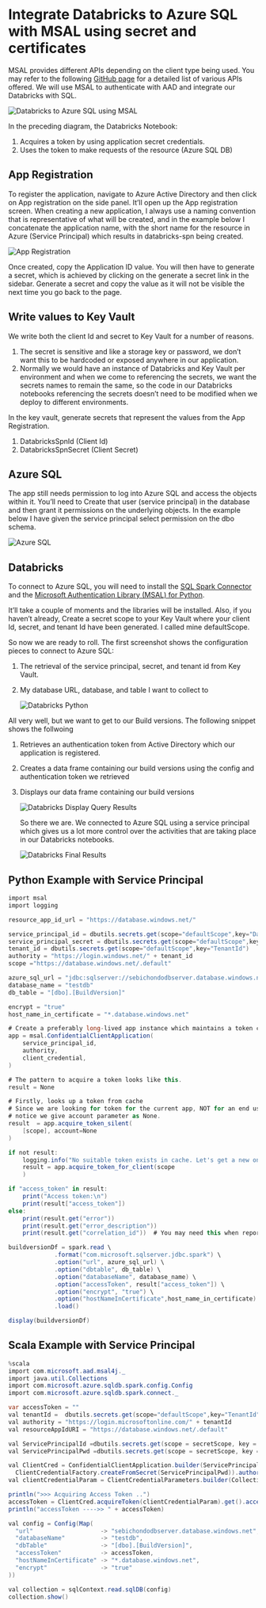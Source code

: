 # Integrate Databricks to Azure SQL with MSAL using secret and certificates

MSAL provides different APIs depending on the client type being used. You may refer to the following [GitHub page](https://github.com/AzureAD/microsoft-authentication-library-for-python/wiki/Microsoft-Authentication-Client-Libraries/) for a detailed list of various APIs offered. We will use MSAL to authenticate with AAD and integrate our Databricks with SQL.

![Databricks to Azure SQL using MSAL](images/1_YundNu4G3oPsuhd7xWAj-A.png)

In the preceding diagram, the Databricks Notebook:

1. Acquires a token by using application secret credentials.
2. Uses the token to make requests of the resource (Azure SQL DB)

## App Registration

To register the application, navigate to Azure Active Directory and then click on App registration on the side panel. It’ll open up the App registration screen. When creating a new application, I always use a naming convention that is representative of what will be created, and in the example below I concatenate the application name, with the short name for the resource in Azure (Service Principal) which results in databricks-spn being created.

![App Registration](images/registerapp.png)

Once created, copy the Application ID value. You will then have to generate a secret, which is achieved by clicking on the generate a secret link in the sidebar. Generate a secret and copy the value as it will not be visible the next time you go back to the page.

## Write values to Key Vault

We write both the client Id and secret to Key Vault for a number of reasons.

1. The secret is sensitive and like a storage key or password, we don’t want this to be hardcoded or exposed anywhere in our application.
2. Normally we would have an instance of Databricks and Key Vault per environment and when we come to referencing the secrets, we want the secrets names to remain the same, so the code in our Databricks notebooks referencing the secrets doesn’t need to be modified when we deploy to different environments.

In the key vault, generate secrets that represent the values from the App Registration.

1. DatabricksSpnId (Client Id)
2. DatabricksSpnSecret (Client Secret)

## Azure SQL

The app still needs permission to log into Azure SQL and access the objects within it. You’ll need to Create that user (service principal) in the database and then grant it permissions on the underlying objects. In the example below I have given the service principal select permission on the dbo schema.

![Azure SQL](images/azuresql.png)

## Databricks

To connect to Azure SQL, you will need to install the [SQL Spark Connector](https://github.com/microsoft/sql-spark-connector) and the [Microsoft Authentication Library (MSAL) for Python](https://github.com/AzureAD/microsoft-authentication-library-for-python).

It’ll take a couple of moments and the libraries will be installed. Also, if you haven’t already, Create a secret scope to your Key Vault where your client Id, secret, and tenant Id have been generated. I called mine defaultScope.

So now we are ready to roll. The first screenshot shows the configuration pieces to connect to Azure SQL:

1. The retrieval of the service principal, secret, and tenant id from Key Vault.
2. My database URL, database, and table I want to collect to

   ![Databricks Python](images/databricks_python.png)

All very well, but we want to get to our Build versions. The following snippet shows the follwoing

1. Retrieves an authentication token from Active Directory which our application is registered.
2. Creates a data frame containing our build versions using the config and authentication token we retrieved
3. Displays our data frame containing our build versions

   ![Databricks Display Query Results](images/databricks_query_the_db.png)

   So there we are. We connected to Azure SQL using a service principal which gives us a lot more control over the activities that are taking place in our Databricks notebooks.

   ![Databricks Final Results](images/databricks_access_token.png)

## Python Example with Service Principal

```csharp
import msal
import logging

resource_app_id_url = "https://database.windows.net/"

service_principal_id = dbutils.secrets.get(scope="defaultScope",key="DatabricksSpnId")
service_principal_secret = dbutils.secrets.get(scope="defaultScope",key="DatabricksSpnSecret")
tenant_id = dbutils.secrets.get(scope="defaultScope",key="TenantId")
authority = "https://login.windows.net/" + tenant_id
scope ="https://database.windows.net/.default"

azure_sql_url = "jdbc:sqlserver://sebichondodbserver.database.windows.net"
database_name = "testdb"
db_table = "[dbo].[BuildVersion]"

encrypt = "true"
host_name_in_certificate = "*.database.windows.net"

# Create a preferably long-lived app instance which maintains a token cache.
app = msal.ConfidentialClientApplication(
    service_principal_id,
    authority,
    client_credential,
)

# The pattern to acquire a token looks like this.
result = None

# Firstly, looks up a token from cache
# Since we are looking for token for the current app, NOT for an end user,
# notice we give account parameter as None.
result  = app.acquire_token_silent(
    [scope], account=None
)

if not result:
    logging.info("No suitable token exists in cache. Let's get a new one from AAD.")
    result = app.acquire_token_for_client(scope
    )

if "access_token" in result:
    print("Access token:\n")
    print(result["access_token"])
else:
    print(result.get("error"))
    print(result.get("error_description"))
    print(result.get("correlation_id"))  # You may need this when reporting a bug

buildversionDf = spark.read \
             .format("com.microsoft.sqlserver.jdbc.spark") \
             .option("url", azure_sql_url) \
             .option("dbtable", db_table) \
             .option("databaseName", database_name) \
             .option("accessToken", result["access_token"]) \
             .option("encrypt", "true") \
             .option("hostNameInCertificate",host_name_in_certificate) \
             .load()

display(buildversionDf)
```

## Scala Example with Service Principal

```csharp
%scala
import com.microsoft.aad.msal4j._
import java.util.Collections
import com.microsoft.azure.sqldb.spark.config.Config
import com.microsoft.azure.sqldb.spark.connect._

var accessToken = ""
val tenantId =  dbutils.secrets.get(scope="defaultScope",key="TenantId")
val authority = "https://login.microsoftonline.com/" + tenantId
val resourceAppIdURI = "https://database.windows.net/.default"

val ServicePrincipalId =dbutils.secrets.get(scope = secretScope, key = DatabricksSpnId)
val ServicePrincipalPwd =dbutils.secrets.get(scope = secretScope, key = DatabricksSpnSecret)

val ClientCred = ConfidentialClientApplication.builder(ServicePrincipalId,
  ClientCredentialFactory.createFromSecret(ServicePrincipalPwd)).authority(authority).build()
val clientCredentialParam = ClientCredentialParameters.builder(Collections.singleton(resourceAppIdURI)).build()

println(">>> Acquiring Access Token ..")
accessToken = ClientCred.acquireToken(clientCredentialParam).get().accessToken()
println("accessToken ---->> " + accessToken)

val config = Config(Map(
  "url"                   -> "sebichondodbserver.database.windows.net",
  "databaseName"          -> "testdb",
  "dbTable"               -> "[dbo].[BuildVersion]",
  "accessToken"           -> accessToken,
  "hostNameInCertificate" -> "*.database.windows.net",
  "encrypt"               -> "true"
))

val collection = sqlContext.read.sqlDB(config)
collection.show()

```

